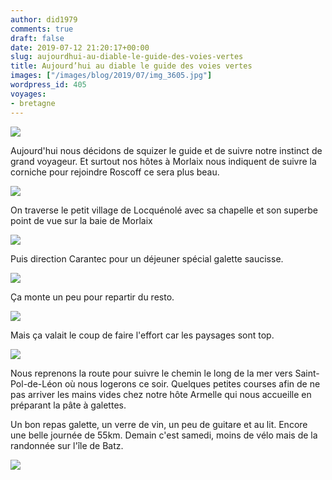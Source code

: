 ```yaml
---
author: did1979
comments: true
draft: false
date: 2019-07-12 21:20:17+00:00
slug: aujourdhui-au-diable-le-guide-des-voies-vertes
title: Aujourd’hui au diable le guide des voies vertes
images: ["/images/blog/2019/07/img_3605.jpg"]
wordpress_id: 405
voyages:
- bretagne
---
```


![](/images/blog/2019/07/img_3605.jpg)

Aujourd'hui nous décidons de squizer le guide et de suivre notre instinct de grand voyageur. Et surtout nos hôtes à Morlaix nous indiquent de suivre la corniche pour rejoindre Roscoff ce sera plus beau.

![](/images/blog/2019/07/img_3610.jpg)

On traverse le petit village de Locquénolé avec sa chapelle et son superbe point de vue sur la baie de Morlaix

![](/images/blog/2019/07/img_3613.jpg)

Puis direction Carantec pour un déjeuner spécial galette saucisse.

![](/images/blog/2019/07/img_3618.jpg)

Ça monte un peu pour repartir du resto.

![](/images/blog/2019/07/img_3617.jpg)

Mais ça valait le coup de faire l'effort car les paysages sont top.

![](/images/blog/2019/07/img_3619.jpg)

Nous reprenons la route pour suivre le chemin le long de la mer vers Saint-Pol-de-Léon où nous logerons ce soir. Quelques petites courses afin de ne pas arriver les mains vides chez notre hôte Armelle qui nous accueille en préparant la pâte à galettes.

Un bon repas galette, un verre de vin, un peu de guitare et au lit. Encore une belle journée de 55km. Demain c'est samedi, moins de vélo mais de la randonnée sur l'île de Batz.

![](/images/blog/2019/07/img_3609.jpg)
